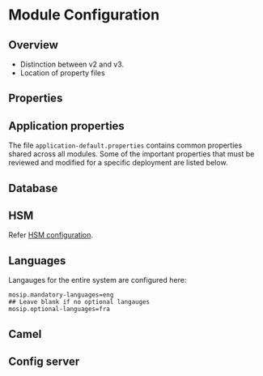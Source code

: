 # Module Configuration

## Overview
* Distinction between v2 and v3.
* Location of property files

## Properties

## Application properties
The file `application-default.properties` contains common properties shared across all modules. Some of the important properties that must be reviewed and modified for a specific deployment are listed below.

## Database 

## HSM
Refer [HSM configuration](hsm.md#configuration).
 
## Languages
Langauges for the entire system are configured here:
```
mosip.mandatory-languages=eng
## Leave blank if no optional langauges
mosip.optional-languages=fra
```

## Camel 

## Config server


